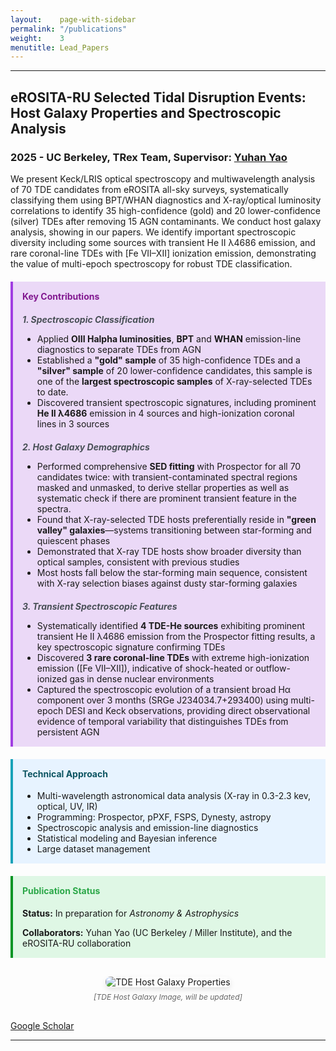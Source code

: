 ```yaml
---
layout:    page-with-sidebar
permalink: "/publications"
weight:    3
menutitle: Lead_Papers
---
```


---

<div style="width: 100%;">
<h2>eROSITA-RU Selected Tidal Disruption Events: Host Galaxy Properties and Spectroscopic Analysis</h2>
<h3>2025 - UC Berkeley, TRex Team, <strong>Supervisor:</strong> <a href="https://yaoyuhan.github.io/">Yuhan Yao</a></h3>

<p>We present Keck/LRIS optical spectroscopy and multiwavelength analysis of 70 TDE candidates from eROSITA all-sky surveys, systematically classifying them using BPT/WHAN diagnostics and X-ray/optical luminosity correlations to identify 35 high-confidence (gold) and 20 lower-confidence (silver) TDEs after removing 15 AGN contaminants. We conduct host galaxy analysis, showing in our papers. We identify important spectroscopic diversity including some sources with transient He II λ4686 emission, and rare coronal-line TDEs with [Fe VII–XII] ionization emission, demonstrating the value of multi-epoch spectroscopy for robust TDE classification.</p>
</div>


<div style="background-color:rgb(235, 217, 247); padding: 15px; border-left: 4px solid rgb(161, 62, 226); margin: 20px 0;">

<h4 style="color:rgb(130, 25, 144); margin-top: 0;">Key Contributions</h4>

<div style="margin-bottom: 20px;">
<h5 style="color: #495057; margin-bottom: 10px;">1. Spectroscopic Classification</h5>
<ul style="margin-bottom: 0;">
<li>Applied <strong>OIII Halpha luminosities</strong>, <strong>BPT</strong> and <strong>WHAN</strong> emission-line diagnostics to separate TDEs from AGN</li>
<li>Established a <strong>"gold" sample</strong> of 35 high-confidence TDEs and a <strong>"silver" sample</strong> of 20 lower-confidence candidates, this sample is one of the <strong>largest spectroscopic samples</strong> of X-ray-selected TDEs to date.</li>
<li>Discovered transient spectroscopic signatures, including prominent <strong>He II λ4686</strong> emission in 4 sources and high-ionization coronal lines in 3 sources</li>
</ul>
</div>

<div style="margin-bottom: 20px;">
<h5 style="color: #495057; margin-bottom: 10px;">2. Host Galaxy Demographics</h5>
<ul style="margin-bottom: 0;">
<li>Performed comprehensive <strong>SED fitting</strong> with Prospector for all 70 candidates twice: with transient-contaminated spectral regions masked and unmasked, to derive stellar properties as well as systematic check if there are prominent transient feature in the spectra.</li>
<li>Found that X-ray-selected TDE hosts preferentially reside in <strong>"green valley" galaxies</strong>—systems transitioning between star-forming and quiescent phases</li>
<li>Demonstrated that X-ray TDE hosts show broader diversity than optical samples, consistent with previous studies</li>
<li>Most hosts fall below the star-forming main sequence, consistent with X-ray selection biases against dusty star-forming galaxies</li>
</ul>
</div>

<div style="margin-bottom: 0;">
<h5 style="color: #495057; margin-bottom: 10px;">3. Transient Spectroscopic Features</h5>
<ul style="margin-bottom: 0;">
<li>Systematically identified <strong>4 TDE-He sources</strong> exhibiting prominent transient He II λ4686 emission from the Prospector fitting results, a key spectroscopic signature confirming TDEs</li>
<li>Discovered <strong>3 rare coronal-line TDEs</strong> with extreme high-ionization emission ([Fe VII–XII]), indicative of shock-heated or outflow-ionized gas in dense nuclear environments</li>
<li>Captured the spectroscopic evolution of a transient broad Hα component over 3 months (SRGe J234034.7+293400) using multi-epoch DESI and Keck observations, providing direct observational evidence of temporal variability that distinguishes TDEs from persistent AGN</li>
</ul>
</div>

</div>

<div style="background-color: #e7f3ff; padding: 15px; border-left: 4px solid #17a2b8; margin: 20px 0;">

<h4 style="color: #0c5460; margin-top: 0;">Technical Approach</h4>
<ul style="margin-bottom: 0;">
<li>Multi-wavelength astronomical data analysis (X-ray in 0.3-2.3 kev, optical, UV, IR)</li>
<li>Programming: Prospector, pPXF, FSPS, Dynesty, astropy</li>
<li>Spectroscopic analysis and emission-line diagnostics</li>
<li>Statistical modeling and Bayesian inference</li>
<li>Large dataset management</li>
</ul>

</div>

<div style="background-color:rgb(223, 247, 229); padding: 15px; border-left: 4px solid rgb(2, 149, 36); margin: 20px 0;">

<h4 style="color:rgb(44, 168, 73); margin-top: 0;">Publication Status</h4>
<p style="margin-bottom: 5px;"><strong>Status:</strong> In preparation for <em>Astronomy & Astrophysics</em></p>
<p style="margin-bottom: 0;"><strong>Collaborators:</strong> Yuhan Yao (UC Berkeley / Miller Institute), and the eROSITA-RU collaboration</p>

</div>

<div style="text-align: center; margin: 30px 0;">
  <img src="{{ '/assets/publications/tde-host-galaxies.png' | absolute_url }}" alt="TDE Host Galaxy Properties" style="max-width: 100%; height: auto; border-radius: 8px; box-shadow: 0 4px 8px rgba(0,0,0,0.1);">
  <p style="font-size: 12px; color: #666; margin-top: 8px; font-style: italic;">
    [TDE Host Galaxy Image, will be updated]
  </p>
</div>











<a href="https://scholar.google.com/citations?hl=en&user=atRdtDAAAAAJ&view_op=list_works&citft=1&email_for_op=929cosmo_zhangzirui%40berkeley.edu&authuser=1&gmla=AIfU4H4PRZARB7WuTgpvW2tTBdJcU1eUTmVj4LDSjlxK37Tj0CFfUMzBcdXon5sXAVT8ljlriIewF5uy4wpribcXxKJMmb6-u6Ys-PKax5V5vT77CQxyMHDxqgCbTsT8FqN04OE64J2Xt5Y1wgOb2lH3KjeUSpzMC9tqqmBEAb70_jnt04Hng0Ue4PdxIPOsZzz3Eua0dxsJDj3qQHNefJ1Og6IVakdH5Fww201Sb68biCVo13rQdwMu1Nu2ev3GUrnacP_VW_uqFQaHFXk">Google Scholar</a>



---








